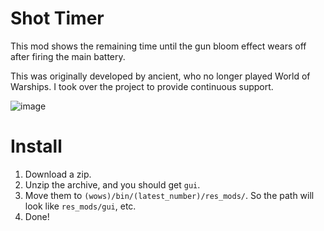 # Shot Timer
This mod shows the remaining time until the gun bloom effect wears off after firing the main battery.

This was originally developed by ancient, who no longer played World of Warships.  I took over the project to provide continuous support.

![image](https://github.com/user-attachments/assets/a1909fe1-2855-46a9-8936-dc62334e2287)
# Install
1. Download a zip.
2. Unzip the archive, and you should get `gui`.
3. Move them to `(wows)/bin/(latest_number)/res_mods/`. So the path will look like `res_mods/gui`, etc.
4. Done!
